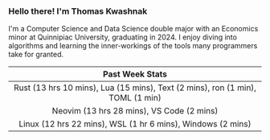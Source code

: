 
### Hello there! I'm Thomas Kwashnak

I'm a Computer Science and Data Science double major with an Economics
minor at Quinnipiac University, graduating in 2024.
I enjoy diving into algorithms and learning the inner-workings of the tools
many programmers take for granted.

| Past Week Stats |
| :---: |
| Rust (13 hrs 10 mins), Lua (15 mins), Text (2 mins), ron (1 min), TOML (1 min) |
| Neovim (13 hrs 28 mins), VS Code (2 mins) |
| Linux (12 hrs 22 mins), WSL (1 hr 6 mins), Windows (2 mins) |

